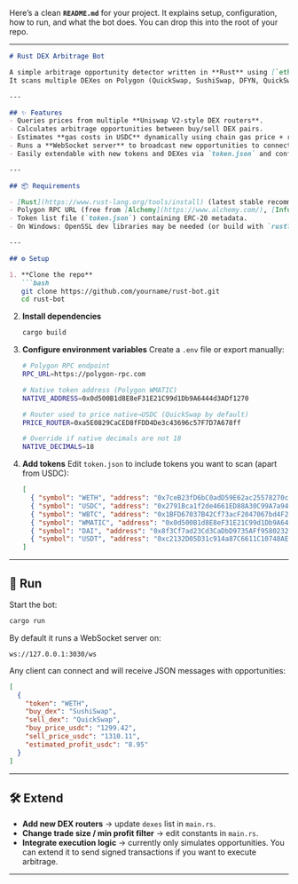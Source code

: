 Here’s a clean **`README.md`** for your project. It explains setup, configuration, how to run, and what the bot does. You can drop this into the root of your repo.

---

````markdown
# Rust DEX Arbitrage Bot

A simple arbitrage opportunity detector written in **Rust** using [`ethers-rs`](https://github.com/gakonst/ethers-rs), [`warp`](https://github.com/seanmonstar/warp) for WebSockets, and [`tokio`](https://tokio.rs) for async tasks.  
It scans multiple DEXes on Polygon (QuickSwap, SushiSwap, DFYN, QuickSwapV2, etc.), compares token prices, simulates round-trip swaps, subtracts dynamic gas costs (estimated in USDC), and broadcasts profitable opportunities.

---

## ✨ Features
- Queries prices from multiple **Uniswap V2-style DEX routers**.
- Calculates arbitrage opportunities between buy/sell DEX pairs.
- Estimates **gas costs in USDC** dynamically using chain gas price + router pricing.
- Runs a **WebSocket server** to broadcast new opportunities to connected clients.
- Easily extendable with new tokens and DEXes via `token.json` and config.

---

## 📦 Requirements

- [Rust](https://www.rust-lang.org/tools/install) (latest stable recommended).
- Polygon RPC URL (free from [Alchemy](https://www.alchemy.com/), [Infura](https://infura.io/), or public node).
- Token list file (`token.json`) containing ERC-20 metadata.
- On Windows: OpenSSL dev libraries may be needed (or build with `rustls-tls` features to avoid OpenSSL).

---

## ⚙️ Setup

1. **Clone the repo**
   ```bash
   git clone https://github.com/yourname/rust-bot.git
   cd rust-bot
````

2. **Install dependencies**

   ```bash
   cargo build
   ```

3. **Configure environment variables**
   Create a `.env` file or export manually:

   ```bash
   # Polygon RPC endpoint
   RPC_URL=https://polygon-rpc.com

   # Native token address (Polygon WMATIC)
   NATIVE_ADDRESS=0x0d500B1d8E8eF31E21C99d1Db9A6444d3ADf1270

   # Router used to price native→USDC (QuickSwap by default)
   PRICE_ROUTER=0xa5E0829CaCED8fFDD4De3c43696c57F7D7A678ff

   # Override if native decimals are not 18
   NATIVE_DECIMALS=18
   ```

4. **Add tokens**
   Edit `token.json` to include tokens you want to scan (apart from USDC):

   ```json
   [
     { "symbol": "WETH", "address": "0x7ceB23fD6bC0adD59E62ac25578270cFf1b9f619", "decimals": 18 },
     { "symbol": "USDC", "address": "0x2791Bca1f2de4661ED88A30C99A7a9449Aa84174", "decimals": 6 },
     { "symbol": "WBTC", "address": "0x1BFD67037B42Cf73acF2047067bd4F2C47D9BfD6", "decimals": 8 },
     { "symbol": "WMATIC", "address": "0x0d500B1d8E8eF31E21C99d1Db9A6444d3ADf1270", "decimals": 18 },
     { "symbol": "DAI", "address": "0x8f3Cf7ad23Cd3CaDbD9735AFf958023239c6A063", "decimals": 18 },
     { "symbol": "USDT", "address": "0xc2132D05D31c914a87C6611C10748AEb04B58e8F", "decimals": 6 }
   ]
   ```

---

## 🚀 Run

Start the bot:

```bash
cargo run
```

By default it runs a WebSocket server on:

```
ws://127.0.0.1:3030/ws
```

Any client can connect and will receive JSON messages with opportunities:

```json
[
  {
    "token": "WETH",
    "buy_dex": "SushiSwap",
    "sell_dex": "QuickSwap",
    "buy_price_usdc": "1299.42",
    "sell_price_usdc": "1310.11",
    "estimated_profit_usdc": "8.95"
  }
]
```

---

## 🛠 Extend

* **Add new DEX routers** → update `dexes` list in `main.rs`.
* **Change trade size / min profit filter** → edit constants in `main.rs`.
* **Integrate execution logic** → currently only simulates opportunities. You can extend it to send signed transactions if you want to execute arbitrage.

---
